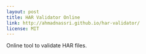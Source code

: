 ```yaml
---
layout: post
title: HAR Validator Online
link: http://ahmadnassri.github.io/har-validator/
license: MIT
---
```


Online tool to validate HAR files.

